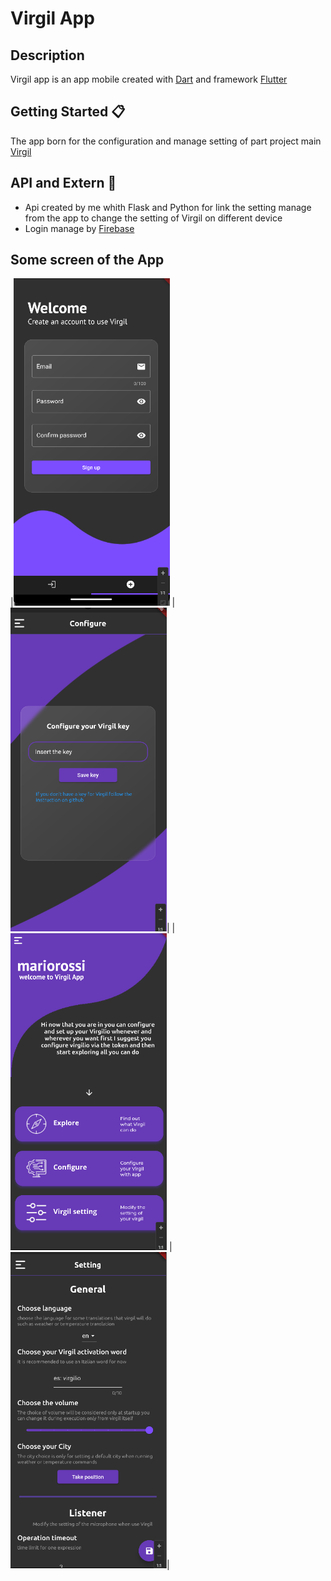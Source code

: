 # Virgil App

## Description
Virgil app is an app mobile created with [Dart](https://dart.dev/) and framework [Flutter](https://flutter.dev/)

## Getting Started 📋
The app born for the configuration and manage setting of part project main [Virgil](https://github.com/Retr0100/ProjectVirgil) 

## API and Extern 💸
- Api created by me whith Flask and Python for link the setting manage from the app to change the setting of Virgil on different device
- Login manage by [Firebase](https://firebase.google.com/products/)

## Some screen of the App


|<img src="/asset/Screen1.png" alt="Markdownify" width ="250px" > | <img src="/asset/screen3.png" alt="Markdownify" width ="250px">|
|<img src="/asset/screen2.png" alt="Markdownify" width ="250px"> | <img src="/asset/screen4.png" alt="Markdownify" width ="250px">|



